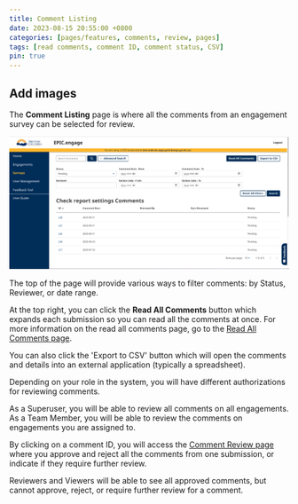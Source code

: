 ```yaml
---
title: Comment Listing
date: 2023-08-15 20:55:00 +0800
categories: [pages/features, comments, review, pages]
tags: [read comments, comment ID, comment status, CSV]
pin: true
---
```


## Add images

The **Comment Listing** page is where all the comments from an engagement survey can be selected for review.  

![Comment Listing page](/assets/img/favicons/comment-listing.png)

The top of the page will provide various ways to filter comments: by Status, Reviewer, or date range.  

At the top right, you can click the **Read All Comments** button which expands each submission so you can read all the comments at once. For more information on the read all comments page, go to the [Read All Comments page](/met-guide/posts/read-all-comments-page/).  

You can also click the 'Export to CSV' button which will open the comments and details into an external application (typically a spreadsheet).

Depending on your role in the system, you will have different authorizations for reviewing comments.  

As a Superuser, you will be able to review all comments on all engagements. 
As a Team Member, you will be able to review the comments on engagements you are assigned to.

By clicking on a comment ID, you will access the [Comment Review page](/met-guide/posts/comment-review-page/) where you approve and reject all the comments from one submission, or indicate if they require further review.   

Reviewers and Viewers will be able to see all approved comments, but cannot approve, reject, or require further review for a comment.  




